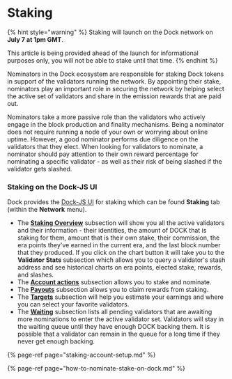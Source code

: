# Staking

{% hint style="warning" %}
Staking will launch on the Dock network on **July 7 at 1pm GMT**. 

This article is being provided ahead of the launch for informational purposes only, you will not be able to stake until that time.
{% endhint %}

Nominators in the Dock ecosystem are responsible for staking Dock tokens in support of the validators running the network. By appointing their stake, nominators play an important role in securing the network by helping select the active set of validators and share in the emission rewards that are paid out.

Nominators take a more passive role than the validators who actively engage in the block production and finality mechanisms. Being a nominator does not require running a node of your own or worrying about online uptime. However, a good nominator performs due diligence on the validators that they elect. When looking for validators to nominate, a nominator should pay attention to their own reward percentage for nominating a specific validator - as well as their risk of being slashed if the validator gets slashed.

### **Staking on the Dock-JS UI**

Dock provides the [Dock-JS UI](https://fe.dock.io/#/staking) for staking which can be found **Staking** tab \(within the **Network** menu\).

* The [**Staking Overview**](https://fe.dock.io/#/staking/) subsection will show you all the active validators and their information - their identities, the amount of DOCK that is staking for them, amount that is their own stake,  their commission, the era points they've earned in the current era, and the last block number that they produced. If you click on the chart button it will take you to the **Validator Stats** subsection which allows you to query a validator's stash address and see historical charts on era points, elected stake, rewards, and slashes.
* The [**Account actions**](https://fe.dock.io/#/staking/actions) subsection allows you to stake and nominate.
* The [**Payouts**](https://fe.dock.io/#/staking/payout) subsection allows you to claim rewards from staking.
* The [**Targets**](https://fe.dock.io/#/staking/targets) subsection will help you estimate your earnings and where you can select your favorite validators.
* The [**Waiting**](https://fe.dock.io/#/staking/waiting) subsection lists all pending validators that are awaiting more nominations to enter the active validator set. Validators will stay in the waiting queue until they have enough DOCK backing them. It is possible that a validator can remain in the queue for a long time if they never get enough backing.

{% page-ref page="staking-account-setup.md" %}

{% page-ref page="how-to-nominate-stake-on-dock.md" %}



